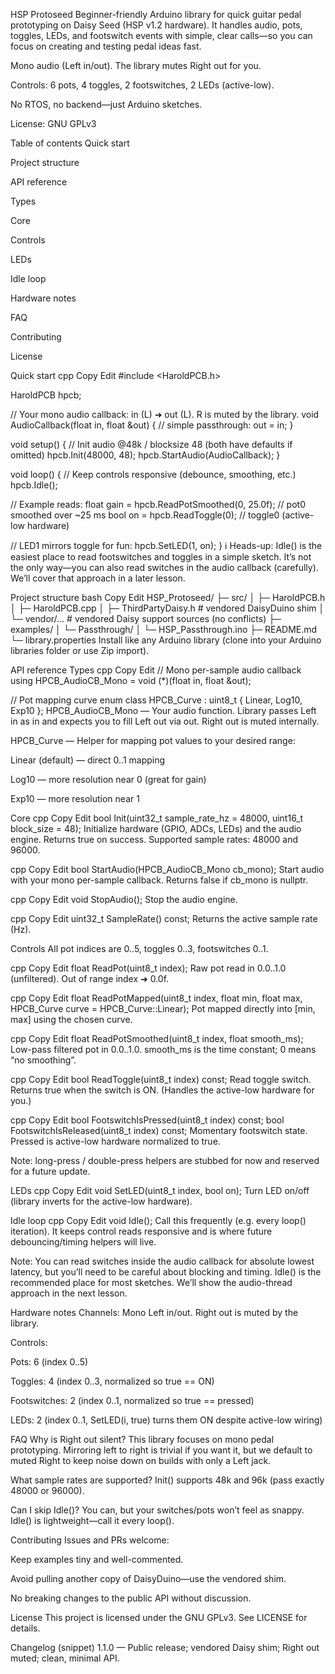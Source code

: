HSP Protoseed
Beginner-friendly Arduino library for quick guitar pedal prototyping on Daisy Seed (HSP v1.2 hardware). It handles audio, pots, toggles, LEDs, and footswitch events with simple, clear calls—so you can focus on creating and testing pedal ideas fast.

Mono audio (Left in/out). The library mutes Right out for you.

Controls: 6 pots, 4 toggles, 2 footswitches, 2 LEDs (active-low).

No RTOS, no backend—just Arduino sketches.

License: GNU GPLv3

Table of contents
Quick start

Project structure

API reference

Types

Core

Controls

LEDs

Idle loop

Hardware notes

FAQ

Contributing

License

Quick start
cpp
Copy
Edit
#include <HaroldPCB.h>

HaroldPCB hpcb;

// Your mono audio callback: in (L) ➜ out (L). R is muted by the library.
void AudioCallback(float in, float &out) {
  // simple passthrough:
  out = in;
}

void setup() {
  // Init audio @48k / blocksize 48 (both have defaults if omitted)
  hpcb.Init(48000, 48);
  hpcb.StartAudio(AudioCallback);
}

void loop() {
  // Keep controls responsive (debounce, smoothing, etc.)
  hpcb.Idle();

  // Example reads:
  float gain = hpcb.ReadPotSmoothed(0, 25.0f);  // pot0 smoothed over ~25 ms
  bool  on   = hpcb.ReadToggle(0);              // toggle0 (active-low hardware)

  // LED1 mirrors toggle for fun:
  hpcb.SetLED(1, on);
}
ℹ️ Heads-up: Idle() is the easiest place to read footswitches and toggles in a simple sketch.
It’s not the only way—you can also read switches in the audio callback (carefully).
We’ll cover that approach in a later lesson.

Project structure
bash
Copy
Edit
HSP_Protoseed/
├─ src/
│  ├─ HaroldPCB.h
│  ├─ HaroldPCB.cpp
│  ├─ ThirdPartyDaisy.h        # vendored DaisyDuino shim
│  └─ vendor/…                  # vendored Daisy support sources (no conflicts)
├─ examples/
│  └─ Passthrough/
│     └─ HSP_Passthrough.ino
├─ README.md
└─ library.properties
Install like any Arduino library (clone into your Arduino libraries folder or use Zip import).

API reference
Types
cpp
Copy
Edit
// Mono per-sample audio callback
using HPCB_AudioCB_Mono = void (*)(float in, float &out);

// Pot mapping curve
enum class HPCB_Curve : uint8_t { Linear, Log10, Exp10 };
HPCB_AudioCB_Mono — Your audio function. Library passes Left in as in and expects you to fill Left out via out. Right out is muted internally.

HPCB_Curve — Helper for mapping pot values to your desired range:

Linear (default) — direct 0..1 mapping

Log10 — more resolution near 0 (great for gain)

Exp10 — more resolution near 1

Core
cpp
Copy
Edit
bool Init(uint32_t sample_rate_hz = 48000, uint16_t block_size = 48);
Initialize hardware (GPIO, ADCs, LEDs) and the audio engine.
Returns true on success. Supported sample rates: 48000 and 96000.

cpp
Copy
Edit
bool StartAudio(HPCB_AudioCB_Mono cb_mono);
Start audio with your mono per-sample callback.
Returns false if cb_mono is nullptr.

cpp
Copy
Edit
void StopAudio();
Stop the audio engine.

cpp
Copy
Edit
uint32_t SampleRate() const;
Returns the active sample rate (Hz).

Controls
All pot indices are 0..5, toggles 0..3, footswitches 0..1.

cpp
Copy
Edit
float ReadPot(uint8_t index);
Raw pot read in 0.0..1.0 (unfiltered). Out of range index ➜ 0.0f.

cpp
Copy
Edit
float ReadPotMapped(uint8_t index, float min, float max,
                    HPCB_Curve curve = HPCB_Curve::Linear);
Pot mapped directly into [min, max] using the chosen curve.

cpp
Copy
Edit
float ReadPotSmoothed(uint8_t index, float smooth_ms);
Low-pass filtered pot in 0.0..1.0.
smooth_ms is the time constant; 0 means “no smoothing”.

cpp
Copy
Edit
bool ReadToggle(uint8_t index) const;
Read toggle switch. Returns true when the switch is ON.
(Handles the active-low hardware for you.)

cpp
Copy
Edit
bool FootswitchIsPressed(uint8_t index) const;
bool FootswitchIsReleased(uint8_t index) const;
Momentary footswitch state. Pressed is active-low hardware normalized to true.

Note: long-press / double-press helpers are stubbed for now and reserved for a future update.

LEDs
cpp
Copy
Edit
void SetLED(uint8_t index, bool on);
Turn LED on/off (library inverts for the active-low hardware).

Idle loop
cpp
Copy
Edit
void Idle();
Call this frequently (e.g. every loop() iteration). It keeps control reads responsive and is where future debouncing/timing helpers will live.

Note: You can read switches inside the audio callback for absolute lowest latency, but you’ll need to be careful about blocking and timing. Idle() is the recommended place for most sketches. We’ll show the audio-thread approach in the next lesson.

Hardware notes
Channels: Mono Left in/out. Right out is muted by the library.

Controls:

Pots: 6 (index 0..5)

Toggles: 4 (index 0..3, normalized so true == ON)

Footswitches: 2 (index 0..1, normalized so true == pressed)

LEDs: 2 (index 0..1, SetLED(i, true) turns them ON despite active-low wiring)

FAQ
Why is Right out silent?
This library focuses on mono pedal prototyping. Mirroring left to right is trivial if you want it, but we default to muted Right to keep noise down on builds with only a Left jack.

What sample rates are supported?
Init() supports 48k and 96k (pass exactly 48000 or 96000).

Can I skip Idle()?
You can, but your switches/pots won’t feel as snappy. Idle() is lightweight—call it every loop().

Contributing
Issues and PRs welcome:

Keep examples tiny and well-commented.

Avoid pulling another copy of DaisyDuino—use the vendored shim.

No breaking changes to the public API without discussion.

License
This project is licensed under the GNU GPLv3. See LICENSE for details.

Changelog (snippet)
1.1.0 — Public release; vendored Daisy shim; Right out muted; clean, minimal API.
